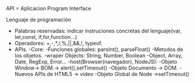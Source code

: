 API = Aplicacion Program Interface


Lenguaje de programación

- Palabras reservadas: indicar instruciones concretas del lenguaje(var, let,const, if,for,function...)
- Operadores: +,-,*,/,%,||,&&,!, typeof.
- APIs.
    -Core:
        -Funciones globales: parsInt(), parseFloat()
        -Metodos de los objetos.
            -wraper Objects: String, Number, Boolean
            -Object, Array, Date, RegExp, Error...
    -host(Browser(navegador), NodeJS):
        -Objeto Window-> BOM.-> alert(),setTimeout()
        -Objeto Documento -> DOM.
        -Nuevos APIs de HTML5 -> video
        -Objeto Global de Node ->setTimeout()